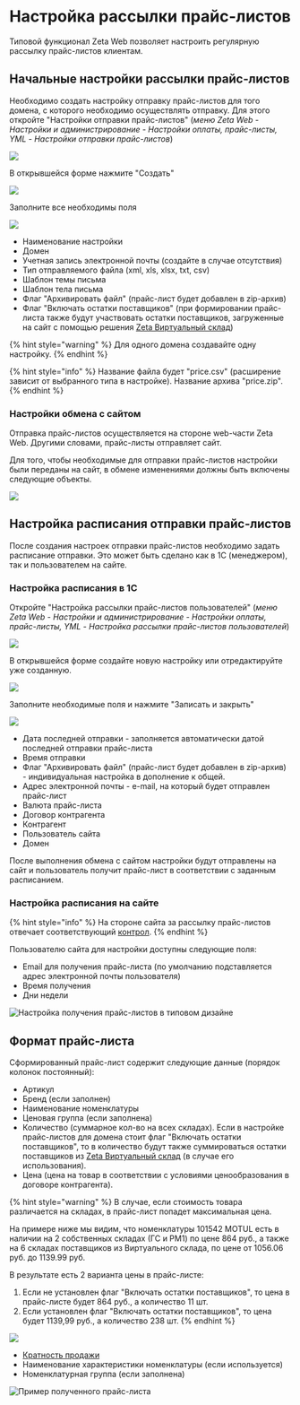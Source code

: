 # Настройка рассылки прайс-листов

Типовой функционал Zeta Web позволяет настроить регулярную рассылку прайс-листов клиентам.

## Начальные настройки рассылки прайс-листов

Необходимо создать настройку отправку прайс-листов для того домена, с которого необходимо осуществлять отправку. Для этого откройте "Настройки отправки прайс-листов" \(_меню Zeta Web - Настройки и администрирование - Настройки оплаты, прайс-листы, YML - Настройки отправки прайс-листов_\)

![](../.gitbook/assets/image%20%28191%29.png)

В открывшейся форме нажмите "Создать"

![](../.gitbook/assets/image%20%28268%29.png)

Заполните все необходимы поля

![](../.gitbook/assets/image%20%28126%29.png)

* Наименование настройки
* Домен
* Учетная запись электронной почты \(создайте в случае отсутствия\)
* Тип отправляемого файла \(xml, xls, xlsx, txt, csv\)
* Шаблон темы письма
* Шаблон тела письма
* Флаг "Архивировать файл" \(прайс-лист будет добавлен в zip-архив\)
* Флаг "Включать остатки поставщиков" \(при формировании прайс-листа также будут участвовать остатки поставщиков, загруженные на сайт с помощью решения [Zeta Виртуальный склад](https://www.zetasoft.ru/products-zeta-vs/)\)

{% hint style="warning" %}
Для одного домена создавайте одну настройку.
{% endhint %}

{% hint style="info" %}
Название файла будет "price.csv" \(расширение зависит от выбранного типа в настройке\). Название архива "price.zip".
{% endhint %}

### Настройки обмена с сайтом

Отправка прайс-листов осуществляется на стороне web-части Zeta Web. Другими словами, прайс-листы отправляет сайт.

Для того, чтобы необходимые для отправки прайс-листов настройки были переданы на сайт, в обмене изменениями должны быть включены следующие объекты.

![](../.gitbook/assets/image%20%2870%29.png)

## Настройка расписания отправки прайс-листов

После создания настроек отправки прайс-листов необходимо задать расписание отправки. Это может быть сделано как в 1С \(менеджером\), так и пользователем на сайте.

### Настройка расписания в 1С

Откройте "Настройка рассылки прайс-листов пользователей" \(_меню Zeta Web - Настройки и администрирование - Настройки оплаты, прайс-листы, YML - Настройка рассылки прайс-листов пользователей_\)

![](../.gitbook/assets/image%20%28180%29.png)

В открывшейся форме создайте новую настройку или отредактируйте уже созданную.

![](../.gitbook/assets/image%20%2892%29.png)

Заполните необходимые поля и нажмите "Записать и закрыть"

![](../.gitbook/assets/image%20%2878%29.png)

* Дата последней отправки - заполняется автоматически датой последней отправки прайс-листа
* Время отправки
* Флаг "Архивировать файл" \(прайс-лист будет добавлен в zip-архив\) - индивидуальная настройка в дополнение к общей.
* Адрес электронной почты - e-mail, на который будет отправлен прайс-лист
* Валюта прайс-листа
* Договор контрагента
* Контрагент
* Пользователь сайта
* Домен

После выполнения обмена с сайтом настройки будут отправлены на сайт и пользователь получит прайс-лист в соответствии с заданным расписанием.

### Настройка расписания на сайте

{% hint style="info" %}
На стороне сайта за рассылку прайс-листов отвечает соответствующий [контрол](../tekhnicheskaya-dokumentaciya/opisanie-kontrolov/2.-pokupateli/rassylka-prais-listov.md).
{% endhint %}

Пользователю сайта для настройки доступны следующие поля:

* Email для получения прайс-листа \(по умолчанию подставляется адрес электронной почты пользователя\)
* Время получения
* Дни недели

![&#x41D;&#x430;&#x441;&#x442;&#x440;&#x43E;&#x439;&#x43A;&#x430; &#x43F;&#x43E;&#x43B;&#x443;&#x447;&#x435;&#x43D;&#x438;&#x44F; &#x43F;&#x440;&#x430;&#x439;&#x441;-&#x43B;&#x438;&#x441;&#x442;&#x43E;&#x432; &#x432; &#x442;&#x438;&#x43F;&#x43E;&#x432;&#x43E;&#x43C; &#x434;&#x438;&#x437;&#x430;&#x439;&#x43D;&#x435;](../.gitbook/assets/image%20%28179%29.png)

## Формат прайс-листа

Сформированный прайс-лист содержит следующие данные \(порядок колонок постоянный\):

* Артикул
* Бренд \(если заполнен\)
* Наименование номенклатуры
* Ценовая группа \(если заполнена\)
* Количество \(суммарное кол-во на всех складах\). Если в настройке прайс-листов для домена стоит флаг "Включать остатки поставщиков", то в количество будут также суммироваться остатки поставщиков из [Zeta Виртуальный склад](https://www.zetasoft.ru/products-zeta-vs/) \(в случае его использования\).
* Цена \(цена на товар в соответствии с условиями ценообразования в договоре контрагента\).

{% hint style="warning" %}
В случае, если стоимость товара различается на складах, в прайс-лист попадет максимальная цена.

На примере ниже мы видим, что номенклатуры 101542 MOTUL есть в наличии на 2 собственных складах \(ГС и РМ1\) по цене 864 руб., а также на 6 складах поставщиков из Виртуального склада, по цене от 1056.06 руб. до 1139.99 руб.

В результате есть 2 варианта цены в прайс-листе:

1. Если не установлен флаг "Включать остатки поставщиков", то цена в прайс-листе будет 864 руб., а количество 11 шт.
2. Если установлен флаг "Включать остатки поставщиков", то цена будет 1139,99 руб., а количество 238 шт.
{% endhint %}

![](../.gitbook/assets/image%20%28159%29.png)



* [Кратность продажи](upravlenie-nomenklaturoi/kratnost-prodazhi.md)
* Наименование характеристики номенклатуры \(если используется\)
* Номенклатурная группа \(если заполнена\)

![&#x41F;&#x440;&#x438;&#x43C;&#x435;&#x440; &#x43F;&#x43E;&#x43B;&#x443;&#x447;&#x435;&#x43D;&#x43D;&#x43E;&#x433;&#x43E; &#x43F;&#x440;&#x430;&#x439;&#x441;-&#x43B;&#x438;&#x441;&#x442;&#x430;](../.gitbook/assets/image%20%28290%29.png)

